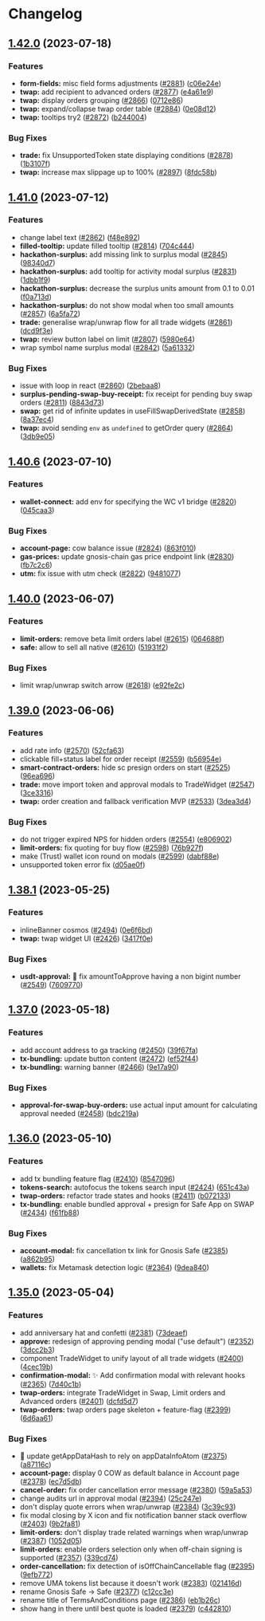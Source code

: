 # Changelog

## [1.42.0](https://github.com/cowprotocol/cowswap/compare/v1.41.0...v1.42.0) (2023-07-18)


### Features

* **form-fields:** misc field forms adjustments ([#2881](https://github.com/cowprotocol/cowswap/issues/2881)) ([c06e24e](https://github.com/cowprotocol/cowswap/commit/c06e24e01d1d95e9cbf1b08bcdd1a0cec1b7e462))
* **twap:** add recipient to advanced orders ([#2877](https://github.com/cowprotocol/cowswap/issues/2877)) ([e4a61e9](https://github.com/cowprotocol/cowswap/commit/e4a61e9fd5bba44bbab8b1b72d19ff0503238245))
* **twap:** display orders grouping ([#2866](https://github.com/cowprotocol/cowswap/issues/2866)) ([0712e86](https://github.com/cowprotocol/cowswap/commit/0712e86eb9bbed20b17eed71d61b2aeb45077a43))
* **twap:** expand/collapse twap order table ([#2884](https://github.com/cowprotocol/cowswap/issues/2884)) ([0e08d12](https://github.com/cowprotocol/cowswap/commit/0e08d127dd4ce2b9fe0e789609fb9fd6c6bf4921))
* **twap:** tooltips try2 ([#2872](https://github.com/cowprotocol/cowswap/issues/2872)) ([b244004](https://github.com/cowprotocol/cowswap/commit/b2440044564cfcff19c5abe6adf80e87fa44b381))


### Bug Fixes

* **trade:** fix UnsupportedToken state displaying conditions ([#2878](https://github.com/cowprotocol/cowswap/issues/2878)) ([1b3107f](https://github.com/cowprotocol/cowswap/commit/1b3107f3d95fabd3d0786d51f808a654fb986b1a))
* **twap:** increase max slippage up to 100% ([#2897](https://github.com/cowprotocol/cowswap/issues/2897)) ([8fdc58b](https://github.com/cowprotocol/cowswap/commit/8fdc58ba6de2c2e77113c614b64936d3f7f95cd8))

## [1.41.0](https://github.com/cowprotocol/cowswap/compare/v1.40.6...v1.41.0) (2023-07-12)


### Features

* change label text ([#2862](https://github.com/cowprotocol/cowswap/issues/2862)) ([f48e892](https://github.com/cowprotocol/cowswap/commit/f48e892778c8bbef47d8f9b29bfa4cdcf3d7fe8b))
* **filled-tooltip:** update filled tooltip ([#2814](https://github.com/cowprotocol/cowswap/issues/2814)) ([704c444](https://github.com/cowprotocol/cowswap/commit/704c44417c6c1e54018e43e70622250d1edc5a92))
* **hackathon-surplus:** add missing link to surplus modal ([#2845](https://github.com/cowprotocol/cowswap/issues/2845)) ([98340d7](https://github.com/cowprotocol/cowswap/commit/98340d73d09ab0b064c65d236885aaf20810579c))
* **hackathon-surplus:** add tooltip for activity modal surplus ([#2831](https://github.com/cowprotocol/cowswap/issues/2831)) ([1dbb1f9](https://github.com/cowprotocol/cowswap/commit/1dbb1f94fdb63f05bb8783da29a7b7cdd2e403c9))
* **hackathon-surplus:** decrease the surplus units amount from 0.1 to 0.01 ([f0a713d](https://github.com/cowprotocol/cowswap/commit/f0a713dafb7efae3bfb04de58c311e6af6c3fa91))
* **hackathon-surplus:** do not show modal when too small amounts ([#2857](https://github.com/cowprotocol/cowswap/issues/2857)) ([6a5fa72](https://github.com/cowprotocol/cowswap/commit/6a5fa725c107bb770ea88110eedb8db2506be487))
* **trade:** generalise wrap/unwrap flow for all trade widgets ([#2861](https://github.com/cowprotocol/cowswap/issues/2861)) ([dcd9f3e](https://github.com/cowprotocol/cowswap/commit/dcd9f3ef6f2d5c82c1c523ade034e0a65e24167b))
* **twap:** review button label on limit ([#2807](https://github.com/cowprotocol/cowswap/issues/2807)) ([5980e64](https://github.com/cowprotocol/cowswap/commit/5980e641dd9f1bf31e18732eac5eff3158724845))
* wrap symbol name surplus modal ([#2842](https://github.com/cowprotocol/cowswap/issues/2842)) ([5a61332](https://github.com/cowprotocol/cowswap/commit/5a6133212b456378491c80457c1deff740ea191a))


### Bug Fixes

* issue with loop in react ([#2860](https://github.com/cowprotocol/cowswap/issues/2860)) ([2bebaa8](https://github.com/cowprotocol/cowswap/commit/2bebaa8deed47a0cb938bce10a88a7875aaf9255))
* **surplus-pending-swap-buy-receipt:** fix receipt for pending buy swap orders ([#2811](https://github.com/cowprotocol/cowswap/issues/2811)) ([8843d73](https://github.com/cowprotocol/cowswap/commit/8843d73d721cba56d14b04b7e98f21e5026c287b))
* **swap:** get rid of infinite updates in useFillSwapDerivedState ([#2858](https://github.com/cowprotocol/cowswap/issues/2858)) ([8a37ec4](https://github.com/cowprotocol/cowswap/commit/8a37ec4d41425742283218b7d1e4a727360716ea))
* **twap:** avoid sending `env` as `undefined` to getOrder query ([#2864](https://github.com/cowprotocol/cowswap/issues/2864)) ([3db9e05](https://github.com/cowprotocol/cowswap/commit/3db9e0575c26a71244a4a7f2f86e8872aa951deb))

## [1.40.6](https://github.com/cowprotocol/cowswap/compare/v1.40.4...v1.40.6) (2023-07-10)


### Features

* **wallet-connect:** add env for specifying the WC v1 bridge ([#2820](https://github.com/cowprotocol/cowswap/issues/2820)) ([045caa3](https://github.com/cowprotocol/cowswap/commit/045caa3785a381cb53dce931c32c712b0844387d))


### Bug Fixes

* **account-page:** cow balance issue ([#2824](https://github.com/cowprotocol/cowswap/issues/2824)) ([863f010](https://github.com/cowprotocol/cowswap/commit/863f0104308969e9dfa8abd34fc00119f6e0d6e0))
* **gas-prices:** update gnosis-chain gas price endpoint link ([#2830](https://github.com/cowprotocol/cowswap/issues/2830)) ([fb7c2c6](https://github.com/cowprotocol/cowswap/commit/fb7c2c6d79ede5078a88b542f6ce211a6285ef3c))
* **utm:** fix issue with utm check ([#2822](https://github.com/cowprotocol/cowswap/issues/2822)) ([9481077](https://github.com/cowprotocol/cowswap/commit/948107794993b23d9529b2f4a7d5f6c4bcfe9cf9))

## [1.40.0](https://github.com/cowprotocol/cowswap/compare/v1.39.0...v1.40.0) (2023-06-07)


### Features

* **limit-orders:** remove beta limit orders label ([#2615](https://github.com/cowprotocol/cowswap/issues/2615)) ([064688f](https://github.com/cowprotocol/cowswap/commit/064688f2b03de78c8c85db741bad9ea97e7f3e6c))
* **safe:** allow to sell all native ([#2610](https://github.com/cowprotocol/cowswap/issues/2610)) ([51931f2](https://github.com/cowprotocol/cowswap/commit/51931f2f9d84370eb8e6e5c9066ebf3dbe5c610c))


### Bug Fixes

* limit wrap/unwrap switch arrow ([#2618](https://github.com/cowprotocol/cowswap/issues/2618)) ([e92fe2c](https://github.com/cowprotocol/cowswap/commit/e92fe2c3e7fef32ea05869192db06bcbf0136a1c))

## [1.39.0](https://github.com/cowprotocol/cowswap/compare/v1.38.1...v1.39.0) (2023-06-06)


### Features

* add rate info ([#2570](https://github.com/cowprotocol/cowswap/issues/2570)) ([52cfa63](https://github.com/cowprotocol/cowswap/commit/52cfa63c50e1fce0fdb476f7b4509b3774c6a185))
* clickable fill+status label for order receipt ([#2559](https://github.com/cowprotocol/cowswap/issues/2559)) ([b56954e](https://github.com/cowprotocol/cowswap/commit/b56954e1b2d46a76ac5dac19f309a82523832bc9))
* **smart-contract-orders:** hide sc presign orders on start ([#2525](https://github.com/cowprotocol/cowswap/issues/2525)) ([96ea696](https://github.com/cowprotocol/cowswap/commit/96ea6960c91c6a0f9aaea2260399a450fcbf4f2b))
* **trade:** move import token and approval modals to TradeWidget ([#2547](https://github.com/cowprotocol/cowswap/issues/2547)) ([3ce3316](https://github.com/cowprotocol/cowswap/commit/3ce3316c46adecc57c92eb4972dc5db68d0a2bd0))
* **twap:** order creation and fallback verification MVP ([#2533](https://github.com/cowprotocol/cowswap/issues/2533)) ([3dea3d4](https://github.com/cowprotocol/cowswap/commit/3dea3d4fb2da7ac97d4f14297c1b5ed8837b668c))


### Bug Fixes

* do not trigger expired NPS for hidden orders ([#2554](https://github.com/cowprotocol/cowswap/issues/2554)) ([e806902](https://github.com/cowprotocol/cowswap/commit/e806902bb78dc094a4f5d2a19383de787d5529db))
* **limit-orders:** fix quoting for buy flow ([#2598](https://github.com/cowprotocol/cowswap/issues/2598)) ([76b927f](https://github.com/cowprotocol/cowswap/commit/76b927f4ac9a1a7a5609947123189a92071415b0))
* make (Trust) wallet icon round on modals ([#2599](https://github.com/cowprotocol/cowswap/issues/2599)) ([dabf88e](https://github.com/cowprotocol/cowswap/commit/dabf88e1af67f872d36846e2e60902dcc7397f61))
* unsupported token error fix ([d05ae0f](https://github.com/cowprotocol/cowswap/commit/d05ae0f5085685aaf07c78d2f42385522c0e051f))

## [1.38.1](https://github.com/cowprotocol/cowswap/compare/v1.38.0...v1.38.1) (2023-05-25)


### Features

* inlineBanner cosmos ([#2494](https://github.com/cowprotocol/cowswap/issues/2494)) ([0e6f6bd](https://github.com/cowprotocol/cowswap/commit/0e6f6bd5d9ed97bc2698f8f42c8b403f8eae0a43))
* **twap:** twap widget UI ([#2426](https://github.com/cowprotocol/cowswap/issues/2426)) ([3417f0e](https://github.com/cowprotocol/cowswap/commit/3417f0e092c9d09ac289ed08f7b365da694cc58f))


### Bug Fixes

* **usdt-approval:** :bug: fix amountToApprove having a non bigint number ([#2549](https://github.com/cowprotocol/cowswap/issues/2549)) ([7609770](https://github.com/cowprotocol/cowswap/commit/76097705bd10241b5f99c28b3d3ab7e770f3d148))

## [1.37.0](https://github.com/cowprotocol/cowswap/compare/v1.36.1...v1.37.0) (2023-05-18)


### Features

* add account address to ga tracking ([#2450](https://github.com/cowprotocol/cowswap/issues/2450)) ([39f67fa](https://github.com/cowprotocol/cowswap/commit/39f67fadae1630971fc8499af4c8e64ef99eeba7))
* **tx-bundling:** update button content ([#2472](https://github.com/cowprotocol/cowswap/issues/2472)) ([ef52f44](https://github.com/cowprotocol/cowswap/commit/ef52f44436dfeaab30c603bec2e9ac8ba4010b1f))
* **tx-bundling:** warning banner ([#2466](https://github.com/cowprotocol/cowswap/issues/2466)) ([9e17a90](https://github.com/cowprotocol/cowswap/commit/9e17a90a0404f12924acaf6ca14d5777e8d6f56a))


### Bug Fixes

* **approval-for-swap-buy-orders:** use actual input amount for calculating approval needed ([#2458](https://github.com/cowprotocol/cowswap/issues/2458)) ([bdc219a](https://github.com/cowprotocol/cowswap/commit/bdc219aca0fe7267dafc9b7a7db74e9cf49d090c))

## [1.36.0](https://github.com/cowprotocol/cowswap/compare/v1.35.0...v1.36.0) (2023-05-10)


### Features

* add tx bundling feature flag ([#2410](https://github.com/cowprotocol/cowswap/issues/2410)) ([8547096](https://github.com/cowprotocol/cowswap/commit/85470967ab6bd52bfc42f054e3831bb339022be2))
* **tokens-search:** autofocus the tokens search input ([#2424](https://github.com/cowprotocol/cowswap/issues/2424)) ([651c43a](https://github.com/cowprotocol/cowswap/commit/651c43a43b96f29d94300c00fae0805484242a4b))
* **twap-orders:** refactor trade states and hooks ([#2411](https://github.com/cowprotocol/cowswap/issues/2411)) ([b072133](https://github.com/cowprotocol/cowswap/commit/b072133c731d5a61b06d0af37a015b9682869896))
* **tx-bundling:** enable bundled approval + presign for Safe App on SWAP ([#2434](https://github.com/cowprotocol/cowswap/issues/2434)) ([f61fb88](https://github.com/cowprotocol/cowswap/commit/f61fb8829726f9970704cd10ed9da59005b2d556))


### Bug Fixes

* **account-modal:** fix cancellation tx link for Gnosis Safe ([#2385](https://github.com/cowprotocol/cowswap/issues/2385)) ([a862b95](https://github.com/cowprotocol/cowswap/commit/a862b9563bca9eedd18db10e44940e1550c130bb))
* **wallets:** fix Metamask detection logic ([#2364](https://github.com/cowprotocol/cowswap/issues/2364)) ([9dea840](https://github.com/cowprotocol/cowswap/commit/9dea840f47c624c6fa9fc6e975c25139762ba43d))

## [1.35.0](https://github.com/cowprotocol/cowswap/compare/v1.34.0...v1.35.0) (2023-05-04)

### Features

- add anniversary hat and confetti ([#2381](https://github.com/cowprotocol/cowswap/issues/2381)) ([73deaef](https://github.com/cowprotocol/cowswap/commit/73deaefbbe428fb5feb6f25396061947ba9dc9fc))
- **approve:** redesign of approving pending modal ("use default") ([#2352](https://github.com/cowprotocol/cowswap/issues/2352)) ([3dcc2b3](https://github.com/cowprotocol/cowswap/commit/3dcc2b364901a37646b2c92f220d2f575a1f788c))
- component TradeWidget to unify layout of all trade widgets ([#2400](https://github.com/cowprotocol/cowswap/issues/2400)) ([4cec19b](https://github.com/cowprotocol/cowswap/commit/4cec19b07888d159cecd5db7d7e8046a5e82a303))
- **confirmation-modal:** ✨ Add confirmation modal with relevant hooks ([#2365](https://github.com/cowprotocol/cowswap/issues/2365)) ([7d40c1b](https://github.com/cowprotocol/cowswap/commit/7d40c1b79dcf156fdc4a109ab3046d29ffe774b0))
- **twap-orders:** integrate TradeWidget in Swap, Limit orders and Advanced orders ([#2401](https://github.com/cowprotocol/cowswap/issues/2401)) ([dcfd5d7](https://github.com/cowprotocol/cowswap/commit/dcfd5d7f111e129167aad15aa22f06118f0cde95))
- **twap-orders:** twap orders page skeleton + feature-flag ([#2399](https://github.com/cowprotocol/cowswap/issues/2399)) ([6d6aa61](https://github.com/cowprotocol/cowswap/commit/6d6aa6173fb2c6987771a1bb51cda8f047b21527))

### Bug Fixes

- :bug: update getAppDataHash to rely on appDataInfoAtom ([#2375](https://github.com/cowprotocol/cowswap/issues/2375)) ([a87116c](https://github.com/cowprotocol/cowswap/commit/a87116cf0c4868f590b9d072e423fe774838ef0d))
- **account-page:** display 0 COW as default balance in Account page ([#2378](https://github.com/cowprotocol/cowswap/issues/2378)) ([ec7d5db](https://github.com/cowprotocol/cowswap/commit/ec7d5db1c70a9e82e2c427ca99764d85ded07bba))
- **cancel-order:** fix order cancellation error message ([#2380](https://github.com/cowprotocol/cowswap/issues/2380)) ([59a5a53](https://github.com/cowprotocol/cowswap/commit/59a5a53ca001574ee7cf814ceb858730eed5e9a7))
- change audits url in approval modal ([#2394](https://github.com/cowprotocol/cowswap/issues/2394)) ([25c247e](https://github.com/cowprotocol/cowswap/commit/25c247e1b042df6ab10812c1e19e88182f2806e3))
- don't display quote errors when wrap/unwrap ([#2384](https://github.com/cowprotocol/cowswap/issues/2384)) ([3c39c93](https://github.com/cowprotocol/cowswap/commit/3c39c9327db9514a71ad8d89217842e9339d1b23))
- fix modal closing by X icon and fix notification banner stack overflow ([#2403](https://github.com/cowprotocol/cowswap/issues/2403)) ([9b2fa81](https://github.com/cowprotocol/cowswap/commit/9b2fa8140c24c73dc88f35ab5161b182e563def7))
- **limit-orders:** don't display trade related warnings when wrap/unwrap ([#2387](https://github.com/cowprotocol/cowswap/issues/2387)) ([1052d05](https://github.com/cowprotocol/cowswap/commit/1052d05cf8250ef7c3a102d4f2339a438f4470cc))
- **limit-orders:** enable orders selection only when off-chain signing is supported ([#2357](https://github.com/cowprotocol/cowswap/issues/2357)) ([339cd74](https://github.com/cowprotocol/cowswap/commit/339cd748cf173d84b8a0632d3776fd58905a1dd2))
- **order-cancellation:** fix detection of isOffChainCancellable flag ([#2395](https://github.com/cowprotocol/cowswap/issues/2395)) ([9efb772](https://github.com/cowprotocol/cowswap/commit/9efb7725e69b5cfbad3ba84b28ad5595a9fdba79))
- remove UMA tokens list because it doesn't work ([#2383](https://github.com/cowprotocol/cowswap/issues/2383)) ([021416d](https://github.com/cowprotocol/cowswap/commit/021416de3dffd03dff53fcd9c7b2bc612b1f0e42))
- rename Gnosis Safe -&gt; Safe ([#2377](https://github.com/cowprotocol/cowswap/issues/2377)) ([c12cc3e](https://github.com/cowprotocol/cowswap/commit/c12cc3e8ad86d4759bf09e61f8750129f83bd89c))
- rename title of TermsAndConditions page ([#2386](https://github.com/cowprotocol/cowswap/issues/2386)) ([eb1b26c](https://github.com/cowprotocol/cowswap/commit/eb1b26c92da4528efc6e12addf7335f4b4cf171e))
- show hang in there until best quote is loaded ([#2379](https://github.com/cowprotocol/cowswap/issues/2379)) ([c442810](https://github.com/cowprotocol/cowswap/commit/c4428106968e34741ed1d6b1c92c802ca84b977d))
